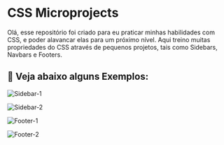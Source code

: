 # CSS Microprojects
 
Olá, esse repositório foi criado para eu praticar minhas habilidades com CSS, e poder alavancar elas para um próximo nível. Aqui treino muitas propriedades do CSS através de pequenos projetos, tais como Sidebars, Navbars e Footers.
 
## 🌚 Veja abaixo alguns Exemplos:

![Sidebar-1](https://user-images.githubusercontent.com/58652794/90967337-50427400-e4b4-11ea-9232-c20366e24d36.gif)

![Sidebar-2](https://user-images.githubusercontent.com/58652794/90967345-5fc1bd00-e4b4-11ea-83da-53dd57046c7e.gif)

![Footer-1](https://user-images.githubusercontent.com/58652794/90967351-6f410600-e4b4-11ea-86bb-7ad62a4f2100.PNG)

![Footer-2](https://user-images.githubusercontent.com/58652794/90967358-7a943180-e4b4-11ea-8f22-391546c2c31b.PNG)

